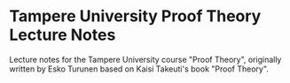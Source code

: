 # Tampere University Proof Theory Lecture Notes

Lecture notes for the Tampere University course "Proof Theory", originally written by Esko Turunen based on Kaisi Takeuti's book "Proof Theory".
